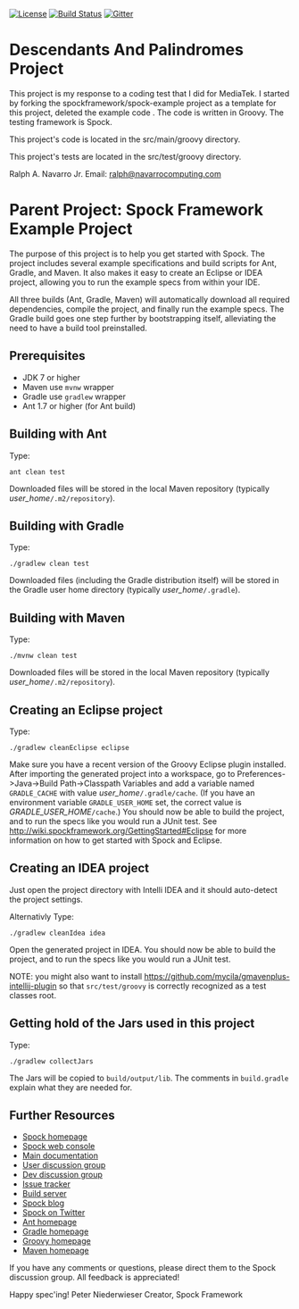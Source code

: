 [![License](https://img.shields.io/badge/License-Apache%202.0-blue.svg)](https://github.com/spockframework/spock/blob/master/LICENSE)
[![Build Status](https://img.shields.io/travis/spockframework/spock-example/master.svg?label=Build)](https://travis-ci.org/spockframework/spock-example)
[![Gitter](https://badges.gitter.im/spockframework/spock.svg)](https://gitter.im/spockframework/spock?utm_source=badge&utm_medium=badge&utm_campaign=pr-badge)

Descendants And Palindromes Project
===================================

This project is my response to a coding test that I did for MediaTek.  I started by
 forking the spockframework/spock-example project as a template for this project, deleted
  the example code .  The code is written in Groovy.  The testing framework is Spock.

This project's code is located in the src/main/groovy directory.

This project's tests are located in the src/test/groovy directory.

Ralph A. Navarro Jr.
Email: ralph@navarrocomputing.com 


Parent Project: Spock Framework Example Project
===============================================

The purpose of this project is to help you get started with Spock. The project includes several example specifications and build scripts for Ant, Gradle, and Maven. It also makes it easy to create an Eclipse or IDEA project, allowing you to run the example specs from within your IDE.

All three builds (Ant, Gradle, Maven) will automatically download all required dependencies, compile the project, and finally run the example specs. The Gradle build goes one step further by bootstrapping itself, alleviating the need to have a build tool preinstalled.

Prerequisites
-------------
- JDK 7 or higher
- Maven use `mvnw` wrapper
- Gradle use `gradlew` wrapper
- Ant 1.7 or higher (for Ant build)

Building with Ant
-----------------
Type:

    ant clean test

Downloaded files will be stored in the local Maven repository (typically *user_home*`/.m2/repository`).

Building with Gradle
--------------------
Type:

    ./gradlew clean test

Downloaded files (including the Gradle distribution itself) will be stored in the Gradle user home directory (typically *user_home*`/.gradle`).

Building with Maven
-------------------
Type:

    ./mvnw clean test

Downloaded files will be stored in the local Maven repository (typically *user_home*`/.m2/repository`).

Creating an Eclipse project
---------------------------
Type:

    ./gradlew cleanEclipse eclipse

Make sure you have a recent version of the Groovy Eclipse plugin installed. After importing the generated project into a workspace, go to Preferences->Java->Build Path->Classpath Variables and add a variable named `GRADLE_CACHE` with value *user_home*`/.gradle/cache`. (If you have an environment variable `GRADLE_USER_HOME` set, the correct value is *GRADLE_USER_HOME*`/cache`.) You should now be able to build the project, and to run the specs like you would run a JUnit test. See http://wiki.spockframework.org/GettingStarted#Eclipse for more information on how to get started with Spock and Eclipse.

Creating an IDEA project
---------------------------
Just open the project directory with Intelli IDEA and it should auto-detect the project settings. 

Alternativly Type:

    ./gradlew cleanIdea idea

Open the generated project in IDEA. You should now be able to build the project, and to run the specs like you would run a JUnit test.

NOTE: you might also want to install https://github.com/mycila/gmavenplus-intellij-plugin so that `src/test/groovy` is correctly recognized as a test classes root.

Getting hold of the Jars used in this project
---------------------------------------------
Type:

    ./gradlew collectJars

The Jars will be copied to `build/output/lib`. The comments in `build.gradle` explain what they are needed for.

Further Resources
-----------------

* [Spock homepage](http://spockframework.org)
* [Spock web console](https://meetspock.appspot.com)
* [Main documentation](http://docs.spockframework.org/)
* [User discussion group](http://forum.spockframework.org)
* [Dev discussion group](http://dev.forum.spockframework.org)
* [Issue tracker](http://issues.spockframework.org)
* [Build server](http://builds.spockframework.org)
* [Spock blog](http://blog.spockframework.org)
* [Spock on Twitter](https://twitter.com/spockframework)
* [Ant homepage](http://ant.apache.org)
* [Gradle homepage](http://www.gradle.org)
* [Groovy homepage](http://groovy-lang.org/)
* [Maven homepage](http://maven.apache.org)

If you have any comments or questions, please direct them to the Spock discussion group. All feedback is appreciated!

Happy spec'ing!
Peter Niederwieser
Creator, Spock Framework

